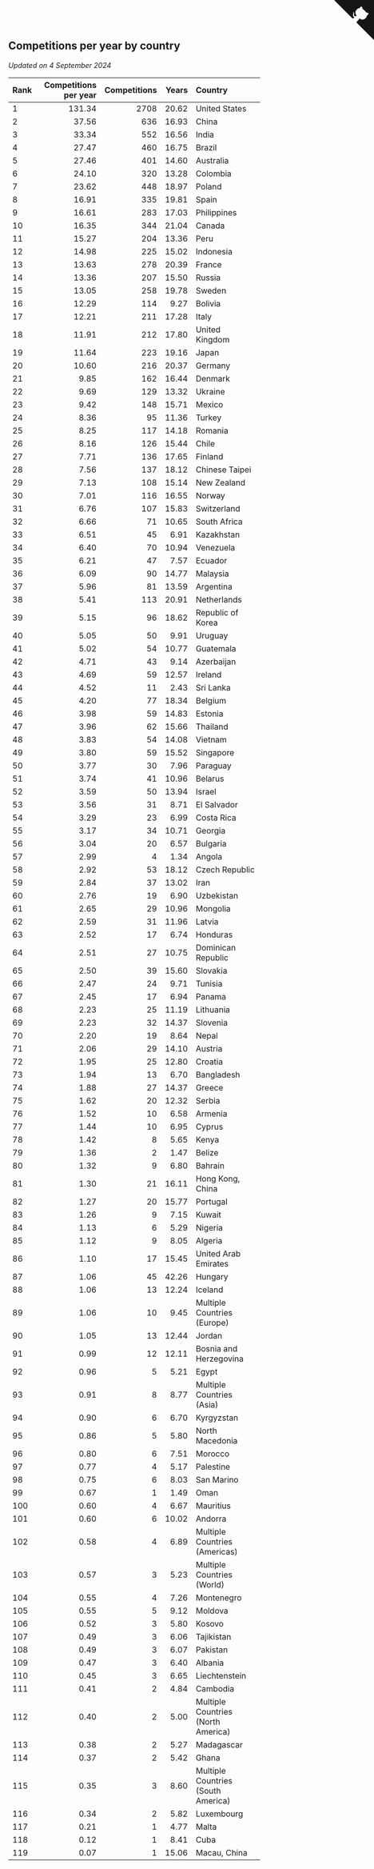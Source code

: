 ## Competitions per year by country

*Updated on  4 September 2024*

| Rank | Competitions per year | Competitions | Years | Country |
| :--- | ---: | ---: | ---: | :--- |
| 1 | 131.34 | 2708 | 20.62 | United States |
| 2 | 37.56 | 636 | 16.93 | China |
| 3 | 33.34 | 552 | 16.56 | India |
| 4 | 27.47 | 460 | 16.75 | Brazil |
| 5 | 27.46 | 401 | 14.60 | Australia |
| 6 | 24.10 | 320 | 13.28 | Colombia |
| 7 | 23.62 | 448 | 18.97 | Poland |
| 8 | 16.91 | 335 | 19.81 | Spain |
| 9 | 16.61 | 283 | 17.03 | Philippines |
| 10 | 16.35 | 344 | 21.04 | Canada |
| 11 | 15.27 | 204 | 13.36 | Peru |
| 12 | 14.98 | 225 | 15.02 | Indonesia |
| 13 | 13.63 | 278 | 20.39 | France |
| 14 | 13.36 | 207 | 15.50 | Russia |
| 15 | 13.05 | 258 | 19.78 | Sweden |
| 16 | 12.29 | 114 | 9.27 | Bolivia |
| 17 | 12.21 | 211 | 17.28 | Italy |
| 18 | 11.91 | 212 | 17.80 | United Kingdom |
| 19 | 11.64 | 223 | 19.16 | Japan |
| 20 | 10.60 | 216 | 20.37 | Germany |
| 21 | 9.85 | 162 | 16.44 | Denmark |
| 22 | 9.69 | 129 | 13.32 | Ukraine |
| 23 | 9.42 | 148 | 15.71 | Mexico |
| 24 | 8.36 | 95 | 11.36 | Turkey |
| 25 | 8.25 | 117 | 14.18 | Romania |
| 26 | 8.16 | 126 | 15.44 | Chile |
| 27 | 7.71 | 136 | 17.65 | Finland |
| 28 | 7.56 | 137 | 18.12 | Chinese Taipei |
| 29 | 7.13 | 108 | 15.14 | New Zealand |
| 30 | 7.01 | 116 | 16.55 | Norway |
| 31 | 6.76 | 107 | 15.83 | Switzerland |
| 32 | 6.66 | 71 | 10.65 | South Africa |
| 33 | 6.51 | 45 | 6.91 | Kazakhstan |
| 34 | 6.40 | 70 | 10.94 | Venezuela |
| 35 | 6.21 | 47 | 7.57 | Ecuador |
| 36 | 6.09 | 90 | 14.77 | Malaysia |
| 37 | 5.96 | 81 | 13.59 | Argentina |
| 38 | 5.41 | 113 | 20.91 | Netherlands |
| 39 | 5.15 | 96 | 18.62 | Republic of Korea |
| 40 | 5.05 | 50 | 9.91 | Uruguay |
| 41 | 5.02 | 54 | 10.77 | Guatemala |
| 42 | 4.71 | 43 | 9.14 | Azerbaijan |
| 43 | 4.69 | 59 | 12.57 | Ireland |
| 44 | 4.52 | 11 | 2.43 | Sri Lanka |
| 45 | 4.20 | 77 | 18.34 | Belgium |
| 46 | 3.98 | 59 | 14.83 | Estonia |
| 47 | 3.96 | 62 | 15.66 | Thailand |
| 48 | 3.83 | 54 | 14.08 | Vietnam |
| 49 | 3.80 | 59 | 15.52 | Singapore |
| 50 | 3.77 | 30 | 7.96 | Paraguay |
| 51 | 3.74 | 41 | 10.96 | Belarus |
| 52 | 3.59 | 50 | 13.94 | Israel |
| 53 | 3.56 | 31 | 8.71 | El Salvador |
| 54 | 3.29 | 23 | 6.99 | Costa Rica |
| 55 | 3.17 | 34 | 10.71 | Georgia |
| 56 | 3.04 | 20 | 6.57 | Bulgaria |
| 57 | 2.99 | 4 | 1.34 | Angola |
| 58 | 2.92 | 53 | 18.12 | Czech Republic |
| 59 | 2.84 | 37 | 13.02 | Iran |
| 60 | 2.76 | 19 | 6.90 | Uzbekistan |
| 61 | 2.65 | 29 | 10.96 | Mongolia |
| 62 | 2.59 | 31 | 11.96 | Latvia |
| 63 | 2.52 | 17 | 6.74 | Honduras |
| 64 | 2.51 | 27 | 10.75 | Dominican Republic |
| 65 | 2.50 | 39 | 15.60 | Slovakia |
| 66 | 2.47 | 24 | 9.71 | Tunisia |
| 67 | 2.45 | 17 | 6.94 | Panama |
| 68 | 2.23 | 25 | 11.19 | Lithuania |
| 69 | 2.23 | 32 | 14.37 | Slovenia |
| 70 | 2.20 | 19 | 8.64 | Nepal |
| 71 | 2.06 | 29 | 14.10 | Austria |
| 72 | 1.95 | 25 | 12.80 | Croatia |
| 73 | 1.94 | 13 | 6.70 | Bangladesh |
| 74 | 1.88 | 27 | 14.37 | Greece |
| 75 | 1.62 | 20 | 12.32 | Serbia |
| 76 | 1.52 | 10 | 6.58 | Armenia |
| 77 | 1.44 | 10 | 6.95 | Cyprus |
| 78 | 1.42 | 8 | 5.65 | Kenya |
| 79 | 1.36 | 2 | 1.47 | Belize |
| 80 | 1.32 | 9 | 6.80 | Bahrain |
| 81 | 1.30 | 21 | 16.11 | Hong Kong, China |
| 82 | 1.27 | 20 | 15.77 | Portugal |
| 83 | 1.26 | 9 | 7.15 | Kuwait |
| 84 | 1.13 | 6 | 5.29 | Nigeria |
| 85 | 1.12 | 9 | 8.05 | Algeria |
| 86 | 1.10 | 17 | 15.45 | United Arab Emirates |
| 87 | 1.06 | 45 | 42.26 | Hungary |
| 88 | 1.06 | 13 | 12.24 | Iceland |
| 89 | 1.06 | 10 | 9.45 | Multiple Countries (Europe) |
| 90 | 1.05 | 13 | 12.44 | Jordan |
| 91 | 0.99 | 12 | 12.11 | Bosnia and Herzegovina |
| 92 | 0.96 | 5 | 5.21 | Egypt |
| 93 | 0.91 | 8 | 8.77 | Multiple Countries (Asia) |
| 94 | 0.90 | 6 | 6.70 | Kyrgyzstan |
| 95 | 0.86 | 5 | 5.80 | North Macedonia |
| 96 | 0.80 | 6 | 7.51 | Morocco |
| 97 | 0.77 | 4 | 5.17 | Palestine |
| 98 | 0.75 | 6 | 8.03 | San Marino |
| 99 | 0.67 | 1 | 1.49 | Oman |
| 100 | 0.60 | 4 | 6.67 | Mauritius |
| 101 | 0.60 | 6 | 10.02 | Andorra |
| 102 | 0.58 | 4 | 6.89 | Multiple Countries (Americas) |
| 103 | 0.57 | 3 | 5.23 | Multiple Countries (World) |
| 104 | 0.55 | 4 | 7.26 | Montenegro |
| 105 | 0.55 | 5 | 9.12 | Moldova |
| 106 | 0.52 | 3 | 5.80 | Kosovo |
| 107 | 0.49 | 3 | 6.06 | Tajikistan |
| 108 | 0.49 | 3 | 6.07 | Pakistan |
| 109 | 0.47 | 3 | 6.40 | Albania |
| 110 | 0.45 | 3 | 6.65 | Liechtenstein |
| 111 | 0.41 | 2 | 4.84 | Cambodia |
| 112 | 0.40 | 2 | 5.00 | Multiple Countries (North America) |
| 113 | 0.38 | 2 | 5.27 | Madagascar |
| 114 | 0.37 | 2 | 5.42 | Ghana |
| 115 | 0.35 | 3 | 8.60 | Multiple Countries (South America) |
| 116 | 0.34 | 2 | 5.82 | Luxembourg |
| 117 | 0.21 | 1 | 4.77 | Malta |
| 118 | 0.12 | 1 | 8.41 | Cuba |
| 119 | 0.07 | 1 | 15.06 | Macau, China |


<a href="https://github.com/JustinTimeCuber/wca_statistics" class="github-corner" aria-label="View source on Github"><svg width="80" height="80" viewBox="0 0 250 250" style="fill:#151513; color:#fff; position: absolute; top: 0; border: 0; right: 0;" aria-hidden="true"><path d="M0,0 L115,115 L130,115 L142,142 L250,250 L250,0 Z"></path><path d="M128.3,109.0 C113.8,99.7 119.0,89.6 119.0,89.6 C122.0,82.7 120.5,78.6 120.5,78.6 C119.2,72.0 123.4,76.3 123.4,76.3 C127.3,80.9 125.5,87.3 125.5,87.3 C122.9,97.6 130.6,101.9 134.4,103.2" fill="currentColor" style="transform-origin: 130px 106px;" class="octo-arm"></path><path d="M115.0,115.0 C114.9,115.1 118.7,116.5 119.8,115.4 L133.7,101.6 C136.9,99.2 139.9,98.4 142.2,98.6 C133.8,88.0 127.5,74.4 143.8,58.0 C148.5,53.4 154.0,51.2 159.7,51.0 C160.3,49.4 163.2,43.6 171.4,40.1 C171.4,40.1 176.1,42.5 178.8,56.2 C183.1,58.6 187.2,61.8 190.9,65.4 C194.5,69.0 197.7,73.2 200.1,77.6 C213.8,80.2 216.3,84.9 216.3,84.9 C212.7,93.1 206.9,96.0 205.4,96.6 C205.1,102.4 203.0,107.8 198.3,112.5 C181.9,128.9 168.3,122.5 157.7,114.1 C157.9,116.9 156.7,120.9 152.7,124.9 L141.0,136.5 C139.8,137.7 141.6,141.9 141.8,141.8 Z" fill="currentColor" class="octo-body"></path></svg></a><style>.github-corner:hover .octo-arm{animation:octocat-wave 560ms ease-in-out}@keyframes octocat-wave{0%,100%{transform:rotate(0)}20%,60%{transform:rotate(-25deg)}40%,80%{transform:rotate(10deg)}}@media (max-width:500px){.github-corner:hover .octo-arm{animation:none}.github-corner .octo-arm{animation:octocat-wave 560ms ease-in-out}}</style>
